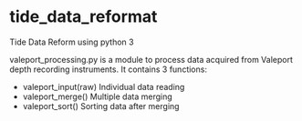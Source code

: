 # tide_data_reformat
Tide Data Reform using python 3

valeport_processing.py is a module to process data acquired from Valeport depth recording instruments. It contains 3 functions:
- valeport_input(raw)
Individual data reading
- valeport_merge()
Multiple data merging
- valeport_sort()
Sorting data after merging